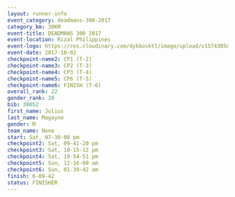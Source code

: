 ```yaml
---
layout: runner-info 
event_category: deadmans-300-2017 
category_km: 30KM 
event-title: DEADMANS 300 2017 
event-location: Rizal Philippines 
event-logo: https://res.cloudinary.com/dykbosktl/image/upload/v1574385898/Logo/2017-DM300-Logo_ljecaw.jpg 
event-date: 2017-10-02 
checkpoint-name2: CP1 (T-2) 
checkpoint-name3: CP2 (T-3) 
checkpoint-name4: CP3 (T-4) 
checkpoint-name5: CP6 (T-5) 
checkpoint-name6: FINISH (T-6) 
overall_rank: 22
gender_rank: 20
bib: 30052
first_name: Julius
last_name: Magayne
gender: M
team_name: None
start: Sat, 07-30-00 pm
checkpoint2: Sat, 09-41-20 pm
checkpoint3: Sat, 10-15-12 pm
checkpoint4: Sat, 10-54-51 pm
checkpoint5: Sun, 12-16-00 am
checkpoint6: Sun, 01-39-42 am
finish: 6-09-42
status: FINISHER
---
```

